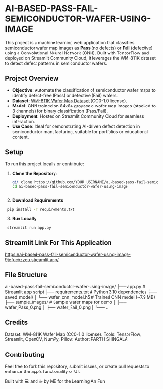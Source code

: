 # AI-BASED-PASS-FAIL-SEMICONDUCTOR-WAFER-USING-IMAGE

This project is a machine learning web application that classifies semiconductor wafer map images as **Pass** (no defects) or **Fail** (defective) using a Convolutional Neural Network (CNN). Built with TensorFlow and deployed on Streamlit Community Cloud, it leverages the WM-811K dataset to detect defect patterns in semiconductor wafers.

## Project Overview
- **Objective**: Automate the classification of semiconductor wafer maps to identify defect-free (Pass) or defective (Fail) wafers.
- **Dataset**: [WM-811K Wafer Map Dataset](https://www.kaggle.com/datasets/qingyi/wm811k-wafer-map) (CC0-1.0 license).
- **Model**: CNN trained on 64x64 grayscale wafer map images (stacked to 3 channels) for binary classification (Pass/Fail).
- **Deployment**: Hosted on Streamlit Community Cloud for seamless interaction.
- **Use Case**: Ideal for demonstrating AI-driven defect detection in semiconductor manufacturing, suitable for portfolios or educational content.

## Setup
To run this project locally or contribute:
1. **Clone the Repository**:
   ```bash
   git clone https://github.com/YOUR_USERNAME/ai-based-pass-fail-semiconductor-wafer-using-image.git
   cd ai-based-pass-fail-semiconductor-wafer-using-image
  
  2. **Download Requirements**
  ```bash
   pip install -r requirements.txt
  ```
  3. **Run Locally**
  ```bash
   streamlit run app.py
  ```
  ## Streamlit Link For This Application
  https://ai-based-pass-fail-semiconductor-wafer-using-image-9jefucbzzeu.streamlit.app/
  ## File Structure
  ai-based-pass-fail-semiconductor-wafer-using-image/
├── app.py                  # Streamlit app script
├── requirements.txt        # Python 3.10 dependencies
├── saved_model/
│   └── wafer_cnn_model.h5  # Trained CNN model (~7.9 MB)
├── sample_images/          # Sample wafer maps for demo
│   ├── wafer_Pass_0.png
│   ├── wafer_Fail_0.png
│   └── ...

## Credits
Dataset: WM-811K Wafer Map (CC0-1.0 license).
Tools: TensorFlow, Streamlit, OpenCV, NumPy, Pillow.
Author: PARTH SHINGALA

## Contributing
Feel free to fork this repository, submit issues, or create pull requests to enhance the app’s functionality or UI.

Built with 💻 and ☕ by ME for the Learning An Fun
  
   

